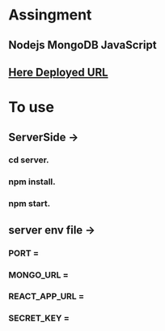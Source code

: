 # Assingment
## **Nodejs** **MongoDB** **JavaScript** 


 ## **[Here Deployed URL ](https://theinternetfolksassigment-production.up.railway.app/)**                                   

# To use

## **ServerSide ->** 
### cd server.
### npm install. 
### npm start.


## **server env file** ->
### PORT = 
### MONGO_URL = 
### REACT_APP_URL = 
### SECRET_KEY = 

